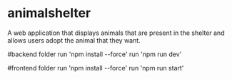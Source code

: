 # animalshelter
A web application that displays animals that are present in the shelter and allows users adopt the animal that they want.

#backend folder
run 'npm install --force'
run 'npm run dev'

#frontend folder
run 'npm install --force'
run 'npm run start'
